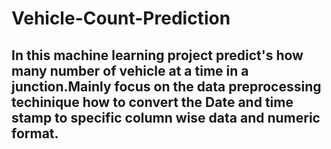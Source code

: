 # Vehicle-Count-Prediction
## In this machine learning project predict's how many number of vehicle at a time in a junction.Mainly focus on the data preprocessing techinique how to convert the Date and time stamp to specific column wise data and numeric format.
